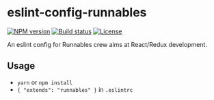 # eslint-config-runnables
[![NPM version][npm-svg]][npm]
[![Build status][travis-svg]][travis]
[![License][license-svg]][license]

[travis]: https://travis-ci.org/runnables/eslint-config-runnables
[travis-svg]: https://img.shields.io/travis/runnables/eslint-config-runnables.svg?style=flat
[npm]: https://www.npmjs.com/package/eslint-config-runnables
[npm-svg]: https://img.shields.io/npm/v/eslint-config-runnables.svg?style=flat
[license]: https://opensource.org/licenses/MIT
[license-svg]: https://img.shields.io/badge/license-MIT-blue.svg

An eslint config for Runnables crew aims at React/Redux development.

## Usage
- `yarn` or `npm install`
- `{ "extends": "runnables" }` in `.eslintrc`
